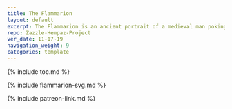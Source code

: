```yaml
---
title: The Flammarion
layout: default
excerpt: The Flammarion is an ancient portrait of a medieval man poking his head into the ether ...
repo: Zazzle-Hempaz-Project
ver_date: 11-17-19
navigation_weight: 9
categories: template
---
```


{% include toc.md %}

{% include flammarion-svg.md %}

{% include patreon-link.md %}
